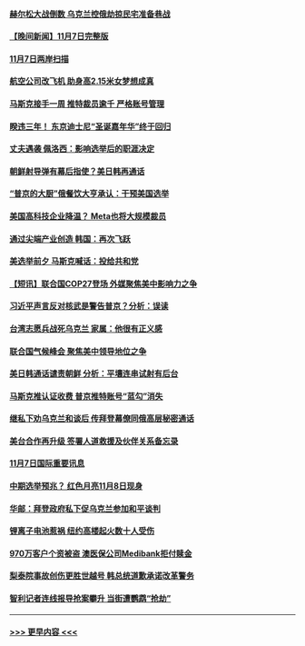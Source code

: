 #### [赫尔松大战倒数 乌克兰控俄劫掠民宅准备巷战](../pages/prog202/a103569769.md?t=11081250) 
#### [【晚间新闻】11月7日完整版](../pages/prog202/a103569762.md?t=11081250) 
#### [11月7日两岸扫描](../pages/prog202/a103569628.md?t=11081250) 
#### [航空公司改飞机 助身高2.15米女梦想成真](../pages/prog202/a103569614.md?t=11081250) 
#### [马斯克接手一周 推特裁员逾千 严格账号管理](../pages/prog202/a103569623.md?t=11081250) 
#### [睽违三年！ 东京迪士尼“圣诞嘉年华”终于回归](../pages/prog202/a103569625.md?t=11081250) 
#### [丈夫遇袭 佩洛西：影响选举后的职涯决定](../pages/prog202/a103569552.md?t=11081250) 
#### [朝鲜射导弹有幕后指使？美日韩再通话](../pages/prog202/a103569298.md?t=11081250) 
#### [“普京的大厨”俄餐饮大亨承认：干预美国选举](../pages/prog202/a103569513.md?t=11081250) 
#### [美国高科技企业降温？ Meta也将大规模裁员](../pages/prog202/a103569302.md?t=11081250) 
#### [通过尖端产业创造 韩国：再次飞跃](../pages/prog202/a103569300.md?t=11081250) 
#### [美选举前夕 马斯克喊话：投给共和党](../pages/prog202/a103569380.md?t=11081250) 
#### [【短讯】联合国COP27登场 外媒聚焦美中影响力之争](../pages/prog202/a103569303.md?t=11081250) 
#### [习近平声言反对核武是警告普京？分析：误读](../pages/prog202/a103569268.md?t=11081250) 
#### [台湾志愿兵战死乌克兰 家属：他很有正义感](../pages/prog202/a103569213.md?t=11081250) 
#### [联合国气候峰会 聚焦美中领导地位之争](../pages/prog202/a103569198.md?t=11081250) 
#### [美日韩通话谴责朝鲜 分析：平壤连串试射有后台](../pages/prog202/a103569179.md?t=11081250) 
#### [马斯克推认证收费 普京推特账号“蓝勾”消失](../pages/prog202/a103569167.md?t=11081250) 
#### [继私下劝乌克兰和谈后 传拜登幕僚同俄高层秘密通话](../pages/prog202/a103569164.md?t=11081250) 
#### [美台合作再升级 签署人道救援及伙伴关系备忘录](../pages/prog202/a103569165.md?t=11081250) 
#### [11月7日国际重要讯息](../pages/prog202/a103569083.md?t=11081250) 
#### [中期选举预兆？ 红色月亮11月8日现身](../pages/prog202/a103569051.md?t=11081250) 
#### [华邮：拜登政府私下促乌克兰参加和平谈判](../pages/prog202/a103569045.md?t=11081250) 
#### [锂离子电池惹祸 纽约高楼起火数十人受伤](../pages/prog202/a103569048.md?t=11081250) 
#### [970万客户个资被盗 澳医保公司Medibank拒付赎金](../pages/prog202/a103568987.md?t=11081250) 
#### [梨泰院事故创伤更胜世越号 韩总统道歉承诺改革警务](../pages/prog202/a103568978.md?t=11081250) 
#### [智利记者连线报导抢案攀升 当街遭鹦鹉“抢劫”](../pages/prog202/a103568961.md?t=11081250) 

----
#### [ >>> 更早内容 <<< ](../indexes/prog202-earlier.md)
